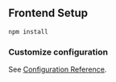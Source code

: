 ## Frontend Setup
```
npm install
```



### Customize configuration
See [Configuration Reference](https://cli.vuejs.org/config/).